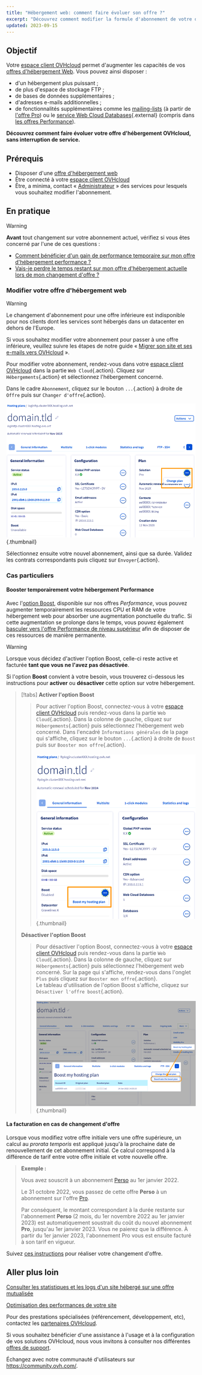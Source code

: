 ```yaml
---
title: "Hébergement web: comment faire évoluer son offre ?"
excerpt: "Découvrez comment modifier la formule d'abonnement de votre offre d'hébergement web OVHcloud"
updated: 2023-09-15
---
```


## Objectif

Votre [espace client OVHcloud](/links/manager) permet d'augmenter les capacités de vos [offres d'hébergement Web](/links/web/hosting). Vous pouvez ainsi disposer :

- d'un hébergement plus puissant ;
- de plus d'espace de stockage FTP ;
- de bases de données supplémentaires ; 
- d'adresses e-mails additionnelles ;
- de fonctionnalités supplémentaires comme les [mailing-lists](/pages/web_cloud/email_and_collaborative_solutions/mx_plan/feature_mailing_list) (à partir de [l'offre Pro](/links/web/hosting-professional-offer)) ou le [service Web Cloud Databases](/links/web/hosting-professional-offer){.external} (compris dans [les offres Performance](https://www.ovhcloud.com/fr-ca/web-hosting/performance-offer/)).

**Découvrez comment faire évoluer votre offre d'hébergement OVHcloud, sans interruption de service.**

## Prérequis

- Disposer d'une [offre d'hébergement web](/links/web/hosting)
- Être connecté à votre [espace client OVHcloud](/links/manager)
- Être, a minima, contact « [Administrateur](/pages/account_and_service_management/account_information/managing_contacts) » des services pour lesquels vous souhaitez modifier l'abonnement.

## En pratique

> [!warning]
>
> **Avant** tout changement sur votre abonnement actuel, vérifiez si vous êtes concerné par l'une de ces questions :
>
> - [Comment bénéficier d'un gain de performance temporaire sur mon offre d'hébergement performance ?](#boost)
> - [Vais-je perdre le temps restant sur mon offre d'hébergement actuelle lors de mon changement d'offre ?](#billing)
>

### Modifier votre offre d'hébergement web <a name="modify"></a>

> [!warning]
> Le changement d'abonnement pour une offre inférieure est indisponible pour nos clients dont les services sont hébergés dans un datacenter en dehors de l'Europe.
>
> Si vous souhaitez modifier votre abonnement pour passer à une offre inférieure, veuillez suivre les étapes de notre guide « [Migrer son site et ses e-mails vers OVHcloud](/pages/web_cloud/web_hosting/hosting_migrating_to_ovh) ».
> 

Pour modifier votre abonnement, rendez-vous dans votre [espace client OVHcloud](/links/manager) dans la partie `Web Cloud`{.action}. Cliquez sur `Hébergements`{.action} et sélectionnez l'hébergement concerné.

Dans le cadre `Abonnement`, cliquez sur le bouton `...`{.action} à droite de `Offre` puis sur `Changer d'offre`{.action}.

![change_plan](images/pro-change-plan.png){.thumbnail}

Sélectionnez ensuite votre nouvel abonnement, ainsi que sa durée. Validez les contrats correspondants puis cliquez sur `Envoyer`{.action}.

### Cas particuliers

#### Booster temporairement votre hébergement Performance <a name="boost"></a>

Avec l'[option Boost](https://www.ovhcloud.com/fr-ca/web-hosting/options/boost/), disponible sur nos offres *Performance*, vous pouvez augmenter temporairement les ressources CPU et RAM de votre hébergement web pour absorber une augmentation ponctuelle du trafic. Si cette augmentation se prolonge dans le temps, vous pouvez également [basculer vers l'offre Performance de niveau supérieur](#modify) afin de disposer de ces ressources de manière permanente.

> [!warning]
>
> Lorsque vous décidez d'activer l'option Boost, celle-ci reste active et facturée **tant que vous ne l'avez pas désactivée**.

Si l'option **Boost** convient à votre besoin, vous trouverez ci-dessous les instructions pour **activer** ou **désactiver** cette option sur votre hébergement.

> [!tabs]
> **Activer l'option Boost**
>>
>> Pour activer l'option Boost, connectez-vous à votre [espace client OVHcloud](/links/manager) puis rendez-vous dans la partie `Web Cloud`{.action}. Dans la colonne de gauche, cliquez sur `Hébergements`{.action} puis sélectionnez l'hébergement web concerné. Dans l'encadré `Informations générales` de la page qui s'affiche, cliquez sur le bouton `...`{.action} à droite de `Boost` puis sur `Booster mon offre`{.action}.<br><br>
>> ![boost](images/boost-my-hosting-plan.png){.thumbnail}<br>
>>
> **Désactiver l'option Boost**
>>
>> Pour désactiver l'option Boost, connectez-vous à votre [espace client OVHcloud](/links/manager) puis rendez-vous dans la partie `Web Cloud`{.action}. Dans la colonne de gauche, cliquez sur `Hébergements`{.action} puis sélectionnez l'hébergement web concerné. Sur la page qui s'affiche, rendez-vous dans l'onglet `Plus` puis cliquez sur `Booster mon offre`{.action}.<br>
>> Le tableau d'utilisation de l'option Boost s'affiche, cliquez sur `Désactiver l'offre boost`{.action}.<br><br>
>> ![boost](images/deactivate-the-boost-plan.png){.thumbnail}<br>

#### La facturation en cas de changement d'offre <a name="billing"></a>

Lorsque vous modifiez votre offre initiale vers une offre supérieure, un calcul au *prorata temporis* est appliqué jusqu'à la prochaine date de renouvellement de cet abonnement initial.
Ce calcul correspond à la différence de tarif entre votre offre initiale et votre nouvelle offre.

> **Exemple :**<br>
>
> Vous avez souscrit à un abonnement [Perso](https://www.ovhcloud.com/fr-ca/web-hosting/personal-offer/) au 1er janvier 2022.
>
> Le 31 octobre 2022, vous passez de cette offre **Perso** à un abonnement sur l'offre [Pro](/links/web/hosting-professional-offer).<br>
>
> Par conséquent, le montant correspondant à la durée restante sur l'abonnement **Perso** (2 mois, du 1er novembre 2022 au 1er janvier 2023) est automatiquement soustrait du coût du nouvel abonnement **Pro**, jusqu'au 1er janvier 2023. Vous ne paierez que la différence.
> À partir du 1er janvier 2023, l'abonnement Pro vous est ensuite facturé à son tarif en vigueur.

Suivez [ces instructions](#modify) pour réaliser votre changement d'offre.

## Aller plus loin <a name="go-further"></a>

[Consulter les statistiques et les logs d'un site hébergé sur une offre mutualisée](/pages/web_cloud/web_hosting/logs_and_statistics)

[Optimisation des performances de votre site](/pages/web_cloud/web_hosting/optimise_your_website_performance)

Pour des prestations spécialisées (référencement, développement, etc), contactez les [partenaires OVHcloud](/links/partner).

Si vous souhaitez bénéficier d'une assistance à l'usage et à la configuration de vos solutions OVHcloud, nous vous invitons à consulter nos différentes [offres de support](/links/support).

Échangez avec notre communauté d'utilisateurs sur <https://community.ovh.com/>.